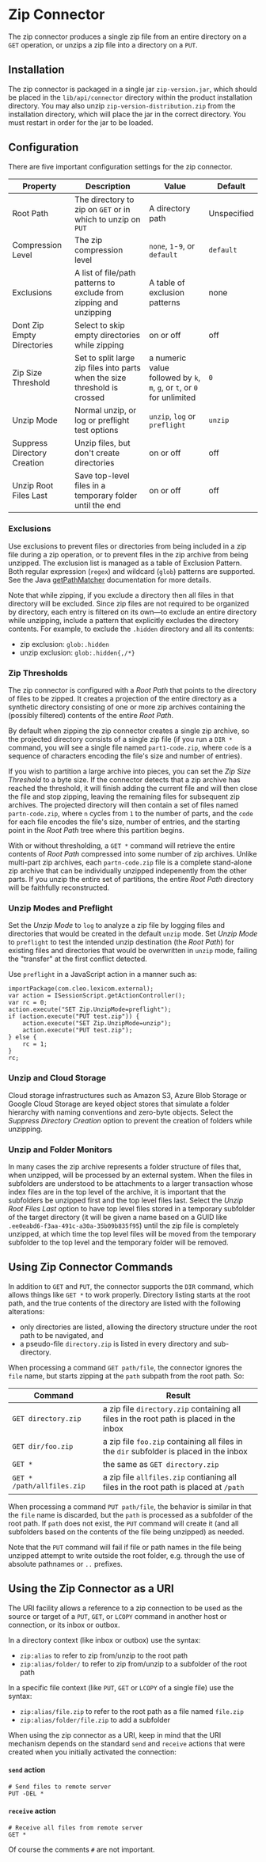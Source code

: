 # Zip Connector #

The zip connector produces a single zip file from an entire directory on a `GET` operation, or unzips a zip file into a directory on a `PUT`.

## Installation ##

The zip connector is packaged in a single jar `zip-version.jar`, which should be placed in the `lib/api/connector` directory within the product installation directory. You may also unzip `zip-version-distribution.zip` from the installation directory, which will place the jar in the correct directory. You must restart in order for the jar to be loaded.

## Configuration ##

There are five important configuration settings for the zip connector.

Property | Description | Value | Default
---------|-------------|-------|--------
Root Path | The directory to zip on `GET` or in which to unzip on `PUT` | A directory path | Unspecified
Compression Level | The zip compression level | `none`, `1`-`9`, or `default` | `default`
Exclusions | A list of file/path patterns to exclude from zipping and unzipping | A table of exclusion patterns | none
Dont Zip Empty Directories | Select to skip empty directories while zipping | on or off | off
Zip Size Threshold | Set to split large zip files into parts when the size threshold is crossed | a numeric value followed by `k`, `m`, `g`, or `t`, or `0` for unlimited | `0`
Unzip Mode | Normal unzip, or log or preflight test options | `unzip`, `log` or `preflight` | `unzip`
Suppress Directory Creation | Unzip files, but don't create directories | on or off | off
Unzip Root Files Last | Save top-level files in a temporary folder until the end | on or off | off

### Exclusions

Use exclusions to prevent files or directories from being included in a zip file during a zip operation, or to prevent files in the zip archive from being unzipped. The exclusion list is managed as a table of Exclusion Pattern. Both regular expression (`regex`) and wildcard (`glob`) patterns are supported. See the Java [getPathMatcher](https://docs.oracle.com/javase/8/docs/api/java/nio/file/FileSystem.html#getPathMatcher-java.lang.String-) documentation for more details.

Note that while zipping, if you exclude a directory then all files in that directory will be excluded. Since zip files are not required to be organized by directory, each entry is filtered on its own&mdash;to exclude an entire directory while unzipping, include a pattern that explicitly excludes the directory contents. For example, to exclude the `.hidden` directory and all its contents:

* zip exclusion: `glob:.hidden`
* unzip exclusion: `glob:.hidden{,/*}`

### Zip Thresholds

The zip connector is configured with a _Root Path_ that points to the directory of files to be zipped. It creates a projection of the entire directory as a synthetic directory consisting of one or more zip archives containing the (possibly filtered) contents of the entire _Root Path_.

By default when zipping the zip connector creates a single zip archive, so the projected directory consists of a single zip file (if you run a `DIR *` command, you will see a single file named `part1-code.zip`, where `code` is a sequence of characters encoding the file's size and number of entries).

If you wish to partition a large archive into pieces, you can set the _Zip Size Threshold_ to a byte size. If the connector detects that a zip archive has reached the threshold, it will finish adding the current file and will then close the file and stop zipping, leaving the remaining files for subsequent zip archives. The projected directory will then contain a set of files named `partn-code.zip`, where `n` cycles from `1` to the number of parts, and the `code` for each file encodes the file's size, number of entries, and the starting point in the _Root Path_ tree where this partition begins.

With or without thresholding, a `GET *` command will retrieve the entire contents of _Root Path_ compressed into some number of zip archives. Unlike multi-part zip archives, each `partn-code.zip` file is a complete stand-alone zip archive that can be individually unzipped indepenently from the other parts. If you unzip the entire set of partitions, the entire _Root Path_ directory will be faithfully reconstructed.

### Unzip Modes and Preflight

Set the _Unzip Mode_ to `log` to analyze a zip file by logging files and directories that would be created in the default `unzip` mode. Set _Unzip Mode_ to `preflight` to test the intended unzip destination (the _Root Path_) for existing files and directories that would be overwritten in `unzip` mode, failing the "transfer" at the first conflict detected.

Use `preflight` in a JavaScript action in a manner such as:

```
importPackage(com.cleo.lexicom.external);
var action = ISessionScript.getActionController();
var rc = 0;
action.execute("SET Zip.UnzipMode=preflight");
if (action.execute("PUT test.zip")) {
    action.execute("SET Zip.UnzipMode=unzip");
    action.execute("PUT test.zip");
} else {
    rc = 1;
}
rc;
```

### Unzip and Cloud Storage

Cloud storage infrastructures such as Amazon S3, Azure Blob Storage or Google Cloud Storage are keyed object stores that simulate a folder hierarchy with naming conventions and zero-byte objects. Select the _Suppress Directory Creation_ option to prevent the creation of folders while unzipping.

### Unzip and Folder Monitors

In many cases the zip archive represents a folder structure of files that, when unzipped, will be processed by an external system. When the files in subfolders are understood to be attachments to a larger transaction whose index files are in the top level of the archive, it is important that the subfolders be unzipped first and the top level files last. Select the _Unzip Root Files Last_ option to have top level files stored in a temporary subfolder of the target directory (it will be given a name based on a GUID like `.ee0eabd6-f3aa-491c-a30a-35b09b835f95`) until the zip file is completely unzipped, at which time the top level files will be moved from the temporary subfolder to the top level and the temporary folder will be removed.

## Using Zip Connector Commands ##

In addition to `GET` and `PUT`, the connector supports the `DIR` command, which allows things like `GET *` to work properly. Directory listing starts at the root path, and the true contents of the directory are listed with the following alterations:

* only directories are listed, allowing the directory structure under the root path to be navigated, and
* a pseudo-file `directory.zip` is listed in every directory and sub-directory.

When processing a command `GET path/file`, the connector ignores the `file` name, but starts zipping at the `path` subpath from the root path. So:

Command | Result
--------|-------
`GET directory.zip` | a zip file `directory.zip` containing all files in the root path is placed in the inbox
`GET dir/foo.zip` | a zip file `foo.zip` containing all files in the `dir` subfolder is placed in the inbox
`GET *` | the same as `GET directory.zip`
`GET * /path/allfiles.zip` | a zip file `allfiles.zip` contianing all files in the root path is placed at `/path`

When processing a command `PUT path/file`, the behavior is similar in that the `file` name is discarded, but the `path` is processed as a subfolder of the root path. If `path` does not exist, the `PUT` command will create it (and all subfolders based on the contents of the file being unzipped) as needed.

Note that the `PUT` command will fail if file or path names in the file being unzipped attempt to write outside the root folder, e.g. through the use of absolute pathnames or `..` prefixes.

## Using the Zip Connector as a URI ##

The URI facility allows a reference to a zip connection to be used as the source or target of a `PUT`, `GET`, or `LCOPY` command in another host or connection, or its inbox or outbox. 

In a directory context (like inbox or outbox) use the syntax:

* `zip:alias` to refer to zip from/unzip to the root path
* `zip:alias/folder/` to refer to zip from/unzip to a subfolder of the root path

In a specific file context (like `PUT`, `GET` or `LCOPY` of a single file) use the syntax:

* `zip:alias/file.zip` to refer to the root path as a file named `file.zip`
* `zip:alias/folder/file.zip` to add a subfolder

When using the zip connector as a URI, keep in mind that the URI mechanism depends on the standard `send` and `receive` actions that were created when you initially activated the connection:

#### `send` action

```
# Send files to remote server
PUT -DEL *
```

#### `receive` action

```
# Receive all files from remote server
GET *
```

Of course the comments `#` are not important.